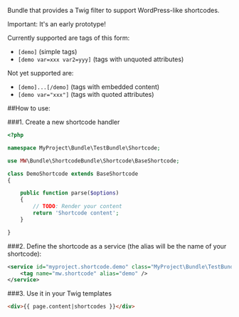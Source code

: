 Bundle that provides a Twig filter to support WordPress-like shortcodes.

Important: It's an early prototype!

Currently supported are tags of this form:
* <code>[demo]</code> (simple tags)
* <code>[demo var=xxx var2=yyy]</code> (tags with unquoted attributes)

Not yet supported are:
* <code>[demo]...[/demo]</code> (tags with embedded content)
* <code>[demo var="xxx"]</code> (tags with quoted attributes)

##How to use:

###1. Create a new shortcode handler

``` php
<?php

namespace MyProject\Bundle\TestBundle\Shortcode;

use MW\Bundle\ShortcodeBundle\Shortcode\BaseShortcode;

class DemoShortcode extends BaseShortcode
{

    public function parse($options)
    {
        // TODO: Render your content
        return 'Shortcode content';
    }

}
```

###2. Define the shortcode as a service (the alias will be the name of your shortcode):

``` xml
<service id="myproject.shortcode.demo" class="MyProject\Bundle\TestBundle\Shortcode\DemoShortcode">
    <tag name="mw.shortcode" alias="demo" />
</service>
```

###3. Use it in your Twig templates

``` html
<div>{{ page.content|shortcodes }}</div>
```
